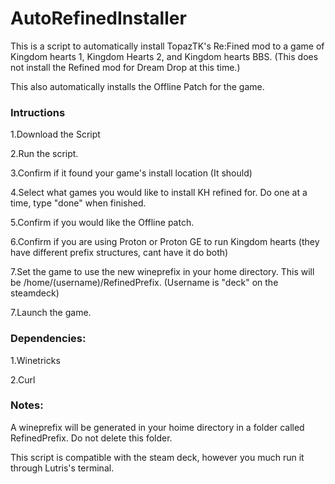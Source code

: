 # AutoRefinedInstaller

This is a script to automatically install TopazTK's Re:Fined mod to a game of Kingdom hearts 1, Kingdom Hearts 2, and Kingdom hearts BBS. (This does not install the Refined mod for Dream Drop at this time.)

This also automatically installs the Offline Patch for the game. 

### Intructions
 
 1.Download the Script
 
 2.Run the script.
 
 3.Confirm if it found your game's install location (It should)
 
 4.Select what games you would like to install KH refined for. Do one at a time, type "done" when finished.
 
 5.Confirm if you would like the Offline patch.
 
 6.Confirm if you are using Proton or Proton GE to run Kingdom hearts (they have different prefix structures, cant have it do both)
 
 7.Set the game to use the new wineprefix in your home directory. This will be /home/(username)/RefinedPrefix. (Username is "deck" on the steamdeck)
 
 7.Launch the game.
 
 
 
 
### Dependencies:
  
  1.Winetricks
  
  2.Curl
  
  
  
### Notes:

A wineprefix will be generated in your hoime directory in a folder called RefinedPrefix. Do not delete this folder. 

This script is compatible with the steam deck, however you much run it through Lutris's terminal.


